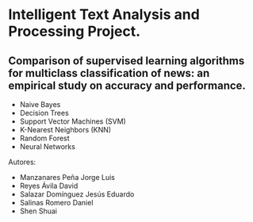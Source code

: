 # Intelligent Text Analysis and Processing Project.

## Comparison of supervised learning algorithms for multiclass classification of news: an empirical study on accuracy and performance.

- Naive Bayes
- Decision Trees
- Support Vector Machines (SVM)
- K-Nearest Neighbors (KNN)
- Random Forest
- Neural Networks

Autores:
- Manzanares Peña Jorge Luis
- Reyes Ávila David
- Salazar Domínguez Jesús Eduardo
- Salinas Romero Daniel
- Shen Shuai
